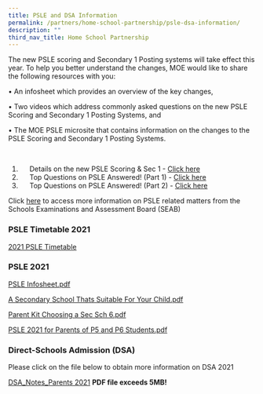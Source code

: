 ```yaml
---
title: PSLE and DSA Information
permalink: /partners/home-school-partnership/psle-dsa-information/
description: ""
third_nav_title: Home School Partnership
---
```

The new PSLE scoring and Secondary 1 Posting systems will take effect this year. To help you better understand the changes, MOE would like to share the following resources with you:  
  

• An infosheet which provides an overview of the key changes,

• Two videos which address commonly asked questions on the new PSLE Scoring and Secondary 1 Posting Systems, and

• The MOE PSLE microsite that contains information on the changes to the PSLE Scoring and Secondary 1 Posting Systems.

  

1.       Details on the new PSLE Scoring & Sec 1 - [Click here](https://www.moe.gov.sg/microsites/psle-fsbb/index.html)
2.       Top Questions on PSLE Answered! (Part 1) - [Click here](https://www.youtube.com/watch?v=pp5rWUMMtIc&feature=youtu.be)
3.       Top Questions on PSLE Answered! (Part 2) - [Click here](https://www.youtube.com/watch?v=44m7HE7flhQ&feature=youtu.be)

Click [here](http://www.seab.gov.sg/) to access more information on PSLE related matters from the Schools Examinations and Assessment Board (SEAB)

### PSLE Timetable 2021

[2021 PSLE Timetable](/files/2021psleexamtimetable.pdf)

### PSLE 2021

[PSLE Infosheet.pdf](/files/PSLE%20Infosheet.pdf)
  
[A Secondary School Thats Suitable For Your Child.pdf](/files/A%20Secondary%20School%20Thats%20Suitable%20For%20Your%20Child.pdf) 
  
[Parent Kit Choosing a Sec Sch 6.pdf](/files/Parent%20Kit%20Choosing%20a%20Sec%20Sch%206.pdf)
  
[PSLE 2021 for Parents of P5 and P6 Students.pdf](/files/PSLE%202021%20for%20Parents%20of%20P5%20and%20P6%20Students.pdf)

### Direct-Schools Admission (DSA)

Please click on the file below to obtain more information on DSA 2021  
  
[DSA\_Notes\_Parents 2021](https://bedokgreenpri.moe.edu.sg/qql/slot/u204/Partnerships/Home%20School%20Partnerships/DSA_Notes_Parents.pdf) **PDF file exceeds 5MB!**
